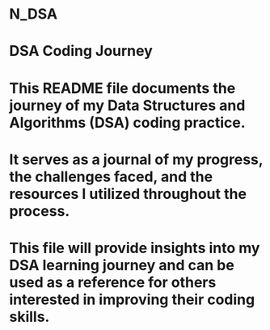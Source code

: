 # N_DSA
# DSA Coding Journey
# This README file documents the journey of my Data Structures and Algorithms (DSA) coding practice. 
# It serves as a journal of my progress, the challenges faced, and the resources I utilized throughout the process.
# This file will provide insights into my DSA learning journey and can be used as a reference for others interested in improving their coding skills.
